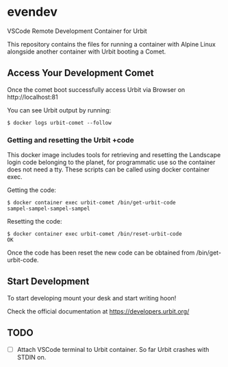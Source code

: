 # evendev
VSCode Remote Development Container for Urbit

This repository contains the files for running a container with Alpine Linux alongside another container with Urbit booting a Comet.

## Access Your Development Comet
Once the comet boot successfully access Urbit via Browser on http://localhost:81

You can see Urbit output by running:
```
$ docker logs urbit-comet --follow
```


### Getting and resetting the Urbit +code

This docker image includes tools for retrieving and resetting the Landscape login code belonging to the planet, for programmatic use so the container does not need a tty. These scripts can be called using docker container exec.

Getting the code:
```
$ docker container exec urbit-comet /bin/get-urbit-code
sampel-sampel-sampel-sampel
```

Resetting the code:
```
$ docker container exec urbit-comet /bin/reset-urbit-code
OK
```

Once the code has been reset the new code can be obtained from /bin/get-urbit-code.


## Start Development

To start developing mount your desk and start writing hoon!

Check the official documentation at https://developers.urbit.org/

## TODO
 - [ ] Attach VSCode terminal to Urbit container. So far Urbit crashes with STDIN on.
